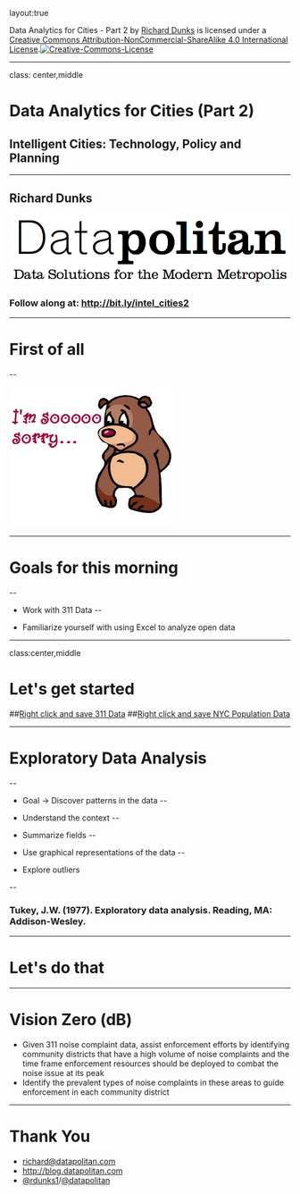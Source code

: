 layout:true

<p class="footer">
<span xmlns:dct="http://purl.org/dc/terms/" property="dct:title">Data Analytics for Cities - Part 2</span> by <a xmlns:cc="http://creativecommons.org/ns#" href="http://www.datapolitan.com" property="cc:attributionName" rel="cc:attributionURL">Richard Dunks</a> is licensed under a <a rel="license" href="http://creativecommons.org/licenses/by-nc-sa/4.0/">Creative Commons Attribution-NonCommercial-ShareAlike 4.0 International License</a>.<a rel="license" href="http://creativecommons.org/licenses/by-nc-sa/4.0/"><img alt="Creative-Commons-License" style="border-width:0" src="https://i.creativecommons.org/l/by-nc-sa/4.0/80x15.png" /></a>
</p>

---

class: center,middle
# Data Analytics for Cities (Part 2)
## Intelligent Cities: Technology, Policy and Planning
- - -

## Richard Dunks
![img-center-small](images/datapolitan.png)
### Follow along at: http://bit.ly/intel_cities2

---

# First of all
--

![img](images/sorry.jpeg)

---

# Goals for this morning
--

+ Work with 311 Data
--

+ Familiarize yourself with using Excel to analyze open data

---

class:center,middle
# Let's get started
##[Right click and save 311 Data](data/311_Noise_2014.xlsx)
##[Right click and save NYC Population Data](data/NYC_Population_1970-2010.xlsx)

---

# Exploratory Data Analysis
--

+ Goal -> Discover patterns in the data
--

+ Understand the context
--

+ Summarize fields
--

+ Use graphical representations of the data
--

+ Explore outliers

--

### Tukey, J.W. (1977). Exploratory data analysis. Reading, MA: Addison-Wesley.

---

# Let's do that

---
# Vision Zero (dB)
+ Given 311 noise complaint data, assist enforcement efforts by identifying community districts that have a high volume of noise complaints and the time frame enforcement resources should be deployed to combat the noise issue at its peak
+ Identify the prevalent types of noise complaints in these areas to guide enforcement in each community district

---

# Thank You
+ [richard@datapolitan.com](mailto:richard@datapolitan.com)
+ http://blog.datapolitan.com
+ [@rdunks1](https://twitter.com/rdunks1)/[@datapolitan](https://twitter.com/Datapolitan)
